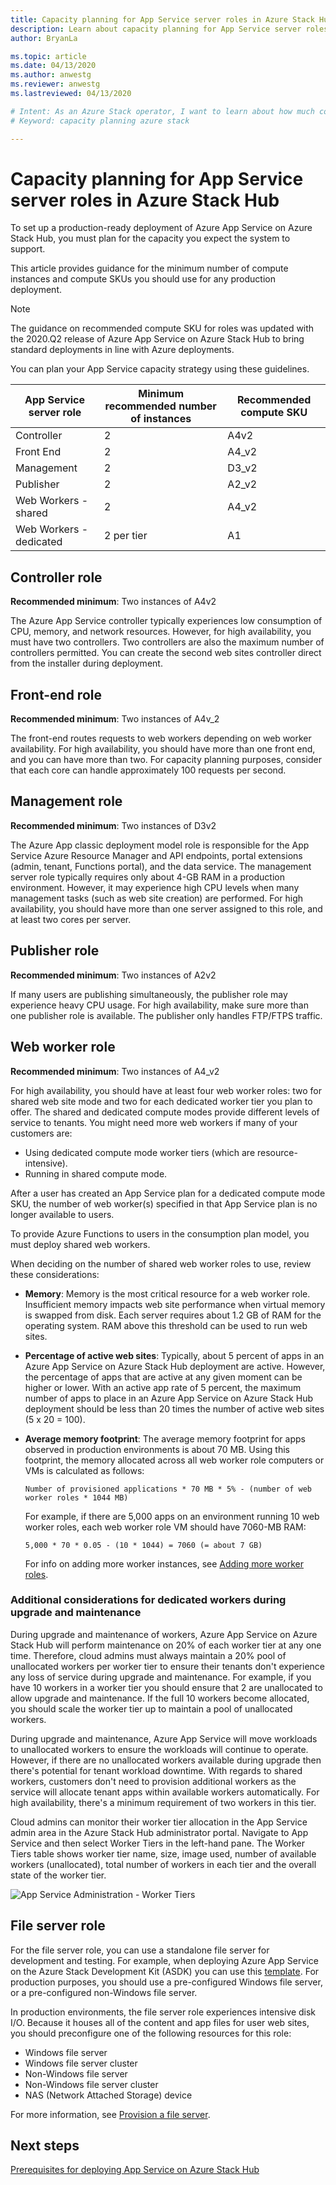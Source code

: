 ```yaml
---
title: Capacity planning for App Service server roles in Azure Stack Hub 
description: Learn about capacity planning for App Service server roles in Azure Stack Hub.
author: BryanLa

ms.topic: article
ms.date: 04/13/2020
ms.author: anwestg
ms.reviewer: anwestg
ms.lastreviewed: 04/13/2020

# Intent: As an Azure Stack operator, I want to learn about how much computing capacy I need for a stable production deployment. 
# Keyword: capacity planning azure stack

---
```


# Capacity planning for App Service server roles in Azure Stack Hub

To set up a production-ready deployment of Azure App Service on Azure Stack Hub, you must plan for the capacity you expect the system to support.  

This article provides guidance for the minimum number of compute instances and compute SKUs you should use for any production deployment.

> [!NOTE]
> The guidance on recommended compute SKU for roles was updated with the 2020.Q2 release of Azure App Service on Azure Stack Hub to bring standard deployments in line with Azure deployments.

You can plan your App Service capacity strategy using these guidelines.

| App Service server role | Minimum recommended number of instances | Recommended compute SKU|
| --- | --- | --- |
| Controller | 2 | A4v2 |
| Front End | 2 | A4_v2 |
| Management | 2 | D3_v2 |
| Publisher | 2 | A2_v2 |
| Web Workers - shared | 2 | A4_v2 |
| Web Workers - dedicated | 2 per tier | A1 |

## Controller role

**Recommended minimum**: Two instances of A4v2

The Azure App Service controller typically experiences low consumption of CPU, memory, and network resources. However, for high availability, you must have two controllers. Two controllers are also the maximum number of controllers permitted. You can create the second web sites controller direct from the installer during deployment.

## Front-end role

**Recommended minimum**: Two instances of A4v_2

The front-end routes requests to web workers depending on web worker availability. For high availability, you should have more than one front end, and you can have more than two. For capacity planning purposes, consider that each core can handle approximately 100 requests per second.

## Management role

**Recommended minimum**: Two instances of D3v2

The Azure App classic deployment model role is responsible for the App Service Azure Resource Manager and API endpoints, portal extensions (admin, tenant, Functions portal), and the data service. The management server role typically requires only about 4-GB RAM in a production environment. However, it may experience high CPU levels when many management tasks (such as web site creation) are performed. For high availability, you should have more than one server assigned to this role, and at least two cores per server.

## Publisher role

**Recommended minimum**: Two instances of A2v2

If many users are publishing simultaneously, the publisher role may experience heavy CPU usage. For high availability, make sure more than one publisher role is available. The publisher only handles FTP/FTPS traffic.

## Web worker role

**Recommended minimum**: Two instances of A4_v2

For high availability, you should have at least four web worker roles: two for shared web site mode and two for each dedicated worker tier you plan to offer. The shared and dedicated compute modes provide different levels of service to tenants. You might need more web workers if many of your customers are:

- Using dedicated compute mode worker tiers (which are resource-intensive).
- Running in shared compute mode.

After a user has created an App Service plan for a dedicated compute mode SKU, the number of web worker(s) specified in that App Service plan is no longer available to users.

To provide Azure Functions to users in the consumption plan model, you must deploy shared web workers.

When deciding on the number of shared web worker roles to use, review these considerations:

- **Memory**: Memory is the most critical resource for a web worker role. Insufficient memory impacts web site performance when virtual memory is swapped from disk. Each server requires about 1.2 GB of RAM for the operating system. RAM above this threshold can be used to run web sites.
- **Percentage of active web sites**: Typically, about 5 percent of apps in an Azure App Service on Azure Stack Hub deployment are active. However, the percentage of apps that are active at any given moment can be higher or lower. With an active app rate of 5 percent, the maximum number of apps to place in an Azure App Service on Azure Stack Hub deployment should be less than 20 times the number of active web sites (5 x 20 = 100).
- **Average memory footprint**: The average memory footprint for apps observed in production environments is about 70 MB. Using this footprint, the memory allocated across all web worker role computers or VMs is calculated as follows:

   `Number of provisioned applications * 70 MB * 5% - (number of web worker roles * 1044 MB)`

   For example, if there are 5,000 apps on an environment running 10 web worker roles, each web worker role VM should have 7060-MB RAM:

   `5,000 * 70 * 0.05 - (10 * 1044) = 7060 (= about 7 GB)`

   For info on adding more worker instances, see [Adding more worker roles](azure-stack-app-service-add-worker-roles.md).

### Additional considerations for dedicated workers during upgrade and maintenance

During upgrade and maintenance of workers, Azure App Service on Azure Stack Hub will perform maintenance on 20% of each worker tier at any one time.  Therefore, cloud admins must always maintain a 20% pool of unallocated workers per worker tier to ensure their tenants don't experience any loss of service during upgrade and maintenance.  For example, if you have 10 workers in a worker tier you should ensure that 2 are unallocated to allow upgrade and maintenance. If the full 10 workers become allocated, you should scale the worker tier up to maintain a pool of unallocated workers. 

During upgrade and maintenance, Azure App Service will move workloads to unallocated workers to ensure the workloads will continue to operate. However, if there are no unallocated workers available during upgrade then there's potential for tenant workload downtime. With regards to shared workers, customers don't need to provision additional workers as the service will allocate tenant apps within available workers automatically. For high availability, there's a minimum requirement of two workers in this tier.

Cloud admins can monitor their worker tier allocation in the App Service admin area in the Azure Stack Hub administrator portal. Navigate to App Service and then select Worker Tiers in the left-hand pane. The Worker Tiers table shows worker tier name, size, image used, number of available workers (unallocated), total number of workers in each tier and the overall state of the worker tier.

![App Service Administration - Worker Tiers][1]

## File server role

For the file server role, you can use a standalone file server for development and testing. For example, when deploying Azure App Service on the Azure Stack Development Kit (ASDK) you can use this [template](https://aka.ms/appsvconmasdkfstemplate).  For production purposes, you should use a pre-configured Windows file server, or a pre-configured non-Windows file server.

In production environments, the file server role experiences intensive disk I/O. Because it houses all of the content and app files for user web sites, you should preconfigure one of the following resources for this role:

- Windows file server
- Windows file server cluster
- Non-Windows file server
- Non-Windows file server cluster
- NAS (Network Attached Storage) device

For more information, see [Provision a file server](azure-stack-app-service-before-you-get-started.md#prepare-the-file-server).

## Next steps

[Prerequisites for deploying App Service on Azure Stack Hub](azure-stack-app-service-before-you-get-started.md)

<!--Image references-->
[1]: ./media/azure-stack-app-service-capacity-planning/worker-tier-allocation.png